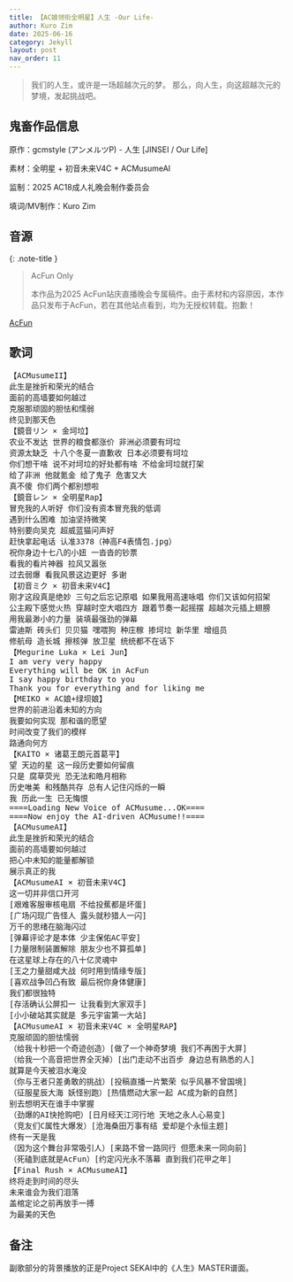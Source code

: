 ```yaml
---
title: 【AC娘领衔全明星】人生 -Our Life-
author: Kuro Zim
date: 2025-06-16
category: Jekyll
layout: post
nav_order: 11
---
```


> 我们的人生，或许是一场超越次元的梦。
> 那么，向人生，向这超越次元的梦境，发起挑战吧。

## 鬼畜作品信息

原作：gcmstyle (アンメルツP) - 人生 [JINSEI / Our Life]

素材：全明星 + 初音未来V4C + ACMusumeAI

监制：2025 AC18成人礼晚会制作委员会

填词/MV制作：Kuro Zim

## 音源

{: .note-title }

> AcFun Only
>
> 本作品为2025 AcFun站庆直播晚会专属稿件。由于素材和内容原因，本作品只发布于AcFun，若在其他站点看到，均为无授权转载。抱歉！

[AcFun](https://www.acfun.cn/v/ac47403094)

## 歌词

<pre>
【ACMusumeII】
此生是挫折和荣光的结合
面前的高墙要如何越过
克服那顽固的胆怯和懦弱
终见到那天色
【鏡音リン × 金坷垃】
农业不发达 世界的粮食都涨价 非洲必须要有坷垃
资源太缺乏 十八个冬夏一直歉收 日本必须要有坷垃
你们想干啥 说不对坷垃的好处都有啥 不给金坷垃就打架
给了非洲 他就氪金 给了鬼子 危害又大
真不傻 你们两个都别想啦
【鏡音レン × 全明星Rap】
冒充我的人听好 你们没有资本冒充我的低调
遇到什么困难 加油坚持微笑
特别要向吴克 超威蓝猫问声好
赶快拿起电话 认准3378（神高F4表情包.jpg）
祝你身边十七八的小妞 一沓沓的钞票
看我的看片神器 拉风又嚣张
过去弱爆 看我风景这边更好 多谢
【初音ミク × 初音未来V4C】
刚才这段真是绝妙 三句之后忘记原唱 如果我用高速咏唱 你们又该如何招架
公主殿下感觉火热 穿越时空大唱四方 跟着节奏一起摇摆 超越次元插上翅膀
用我最渺小的力量 装填最强劲的弹幕
雷迪斯 砖头们 贝贝猫 嘿喂狗 种庄稼 掺坷垃 新华里 增组员
修航母 造长城 擦核弹 放卫星 统统都不在话下
【Megurine Luka × Lei Jun】
I am very very happy
Everything will be OK in AcFun
I say happy birthday to you
Thank you for everything and for liking me
【MEIKO × AC娘+绿坝娘】
世界的前进沿着未知的方向
我要如何实现 那和谐的愿望
时间改变了我们的模样
路通向何方
【KAITO × 诸葛王朗元首葛平】
望 天边的星 这一段历史要如何留痕
只是 腐草荧光 恐无法和皓月相称
历史唯美 和残酷共存 总有人记住闪烁的一瞬
我 历此一生 已无悔恨
====Loading New Voice of ACMusume...OK====
====Now enjoy the AI-driven ACMusume!!====
【ACMusumeAI】
此生是挫折和荣光的结合
面前的高墙要如何越过
把心中未知的能量都解锁
展示真正的我
【ACMusumeAI × 初音未来V4C】
这一切并非信口开河
[艰难客服审核电扇 不给投蕉都是坏蛋]
[广场闪现广告怪人 露头就秒猎人一闪]
万千的思绪在脑海闪过
[弹幕评论才是本体 少主保佑AC平安]
[力量限制装置解除 朋友少也不算孤单]
在这星球上存在的八十亿灵魂中
[王之力量甜咸大战 何时用到情缘专版]
[喜欢战争凹凸有致 最后祝你身体健康]
我们都很独特
[存活确认公屏扣一 让我看到大家双手]
[小小破站其实就是 多元宇宙第一大站]
【ACMusumeAI × 初音未来V4C × 全明星RAP】
克服顽固的胆怯懦弱
（给我十秒把一个奇迹创造）[做了一个神奇梦境 我们不再困于大屏]
（给我一个高音把世界全灭掉）[出门走动不出百步 身边总有熟悉的人]
就算是今天被泪水淹没
（你与王者只差勇敢的挑战）[投稿直播一片繁荣 似乎风暴不曾国境]
（征服星辰大海 妖怪别跑）[热情燃动大家一起 AC成为新的自然]
别去想明天在谁手中掌握
（劲爆的AI快抢购吧）[日月经天江河行地 天地之永人心易变]
（竞友们C属性大爆发）[沧海桑田万事有结 爱却是个永恒主题]
终有一天是我
（因为这个舞台非常吸引人）[来路不曾一路同行 但愿未来一同向前]
（死磕到底就是AcFun）[约定闪光永不落幕 直到我们花甲之年]
【Final Rush × ACMusumeAI】
终将走到时间的尽头
未来谁会为我们泪落
盖棺定论之前再放手一搏
为最美的天色
</pre>

## 备注

副歌部分的背景播放的正是Project SEKAI中的《人生》MASTER谱面。